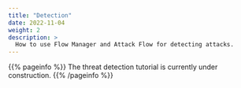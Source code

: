 ```yaml
---
title: "Detection"
date: 2022-11-04
weight: 2
description: >
  How to use Flow Manager and Attack Flow for detecting attacks.
---
```



{{% pageinfo %}}
The threat  detection tutorial is currently under construction.
{{% /pageinfo %}}